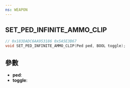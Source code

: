 ```yaml
---
ns: WEAPON
---
```

## SET_PED_INFINITE_AMMO_CLIP

```c
// 0x183DADC6AA953186 0x5A5E3B67
void SET_PED_INFINITE_AMMO_CLIP(Ped ped, BOOL toggle);
```


## 參數
* **ped**: 
* **toggle**: 

